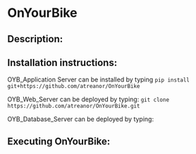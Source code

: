 # OnYourBike

## Description:

## Installation instructions:

OYB_Application Server can be installed by typing `pip install git+https://github.com/atreanor/OnYourBike`

OYB_Web_Server can be deployed by typing: `git clone https://github.com/atreanor/OnYourBike.git`

OYB_Database_Server can be deployed by typing:

## Executing OnYourBike:
